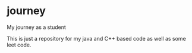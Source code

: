 # journey
My journey as a student

This is just a repository for my java and C++ based code as well as some leet code.
